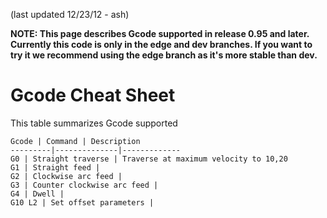 (last updated 12/23/12 - ash) 

**NOTE: This page describes Gcode supported in release 0.95 and later. Currently this code is only in the edge and dev branches. If you want to try it we recommend using the edge branch as it's more stable than dev.**

# Gcode Cheat Sheet
This table summarizes Gcode supported

	Gcode | Command | Description
	---------|--------------|-------------
	G0 | Straight traverse | Traverse at maximum velocity to 10,20 
	G1 | Straight feed | 
	G2 | Clockwise arc feed | 
	G3 | Counter clockwise arc feed | 
	G4 | Dwell | 
	G10 L2 | Set offset parameters | 
